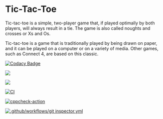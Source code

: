 # Tic-Tac-Toe
Tic-tac-toe is a simple, two-player game that, if played optimally by both players, will always result in a tie. The game is also called noughts and crosses or Xs and Os.


Tic-tac-toe is a game that is traditionally played by being drawn on paper, and it can be played on a computer or on a variety of media. Other games, such as Connect 4, are based on this classic.

[![Codacy Badge](https://app.codacy.com/project/badge/Grade/f279f7ab5e074fcead4a23c758d75710)](https://www.codacy.com/gh/yaswanthmittireddy/stepin-miniproject/dashboard?utm_source=github.com&amp;utm_medium=referral&amp;utm_content=yaswanthmittireddy/stepin-miniproject&amp;utm_campaign=Badge_Grade)

![](https://www.code-inspector.com/project/28031/score/svg)

![](https://www.code-inspector.com/project/28031/status/svg)

[![CI](https://github.com/yaswanthmittireddy/stepin-miniproject/actions/workflows/main.yml/badge.svg)](https://github.com/yaswanthmittireddy/stepin-miniproject/actions/workflows/main.yml)


[![cppcheck-action](https://github.com/yaswanthmittireddy/stepin-miniproject/actions/workflows/cppcheck%20(1).yml/badge.svg)](https://github.com/yaswanthmittireddy/stepin-miniproject/actions/workflows/cppcheck%20(1).yml)

[![.github/workflows/git  inspector.yml](https://github.com/yaswanthmittireddy/stepin-miniproject/actions/workflows/git%20%20inspector.yml/badge.svg)](https://github.com/yaswanthmittireddy/stepin-miniproject/actions/workflows/git%20%20inspector.yml)
